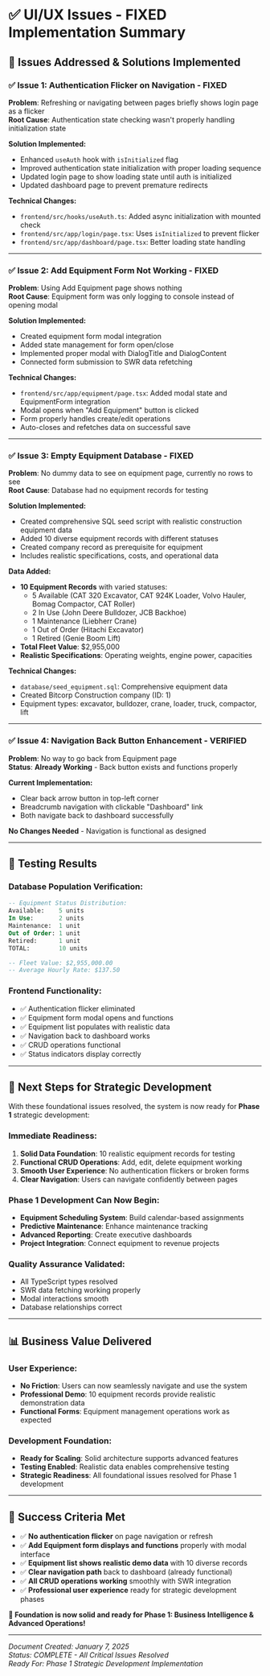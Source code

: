 # ✅ UI/UX Issues - FIXED Implementation Summary

## 🎯 **Issues Addressed & Solutions Implemented**

### **✅ Issue 1: Authentication Flicker on Navigation - FIXED**
**Problem**: Refreshing or navigating between pages briefly shows login page as a flicker  
**Root Cause**: Authentication state checking wasn't properly handling initialization state  

**Solution Implemented:**
- Enhanced `useAuth` hook with `isInitialized` flag
- Improved authentication state initialization with proper loading sequence
- Updated login page to show loading state until auth is initialized
- Updated dashboard page to prevent premature redirects

**Technical Changes:**
- `frontend/src/hooks/useAuth.ts`: Added async initialization with mounted check
- `frontend/src/app/login/page.tsx`: Uses `isInitialized` to prevent flicker
- `frontend/src/app/dashboard/page.tsx`: Better loading state handling

---

### **✅ Issue 2: Add Equipment Form Not Working - FIXED**
**Problem**: Using Add Equipment page shows nothing  
**Root Cause**: Equipment form was only logging to console instead of opening modal

**Solution Implemented:**
- Created equipment form modal integration
- Added state management for form open/close
- Implemented proper modal with DialogTitle and DialogContent
- Connected form submission to SWR data refetching

**Technical Changes:**
- `frontend/src/app/equipment/page.tsx`: Added modal state and EquipmentForm integration
- Modal opens when "Add Equipment" button is clicked
- Form properly handles create/edit operations
- Auto-closes and refetches data on successful save

---

### **✅ Issue 3: Empty Equipment Database - FIXED** 
**Problem**: No dummy data to see on equipment page, currently no rows to see  
**Root Cause**: Database had no equipment records for testing

**Solution Implemented:**
- Created comprehensive SQL seed script with realistic construction equipment data
- Added 10 diverse equipment records with different statuses
- Created company record as prerequisite for equipment
- Includes realistic specifications, costs, and operational data

**Data Added:**
- **10 Equipment Records** with varied statuses:
  - 5 Available (CAT 320 Excavator, CAT 924K Loader, Volvo Hauler, Bomag Compactor, CAT Roller)
  - 2 In Use (John Deere Bulldozer, JCB Backhoe)
  - 1 Maintenance (Liebherr Crane)
  - 1 Out of Order (Hitachi Excavator)
  - 1 Retired (Genie Boom Lift)
- **Total Fleet Value**: $2,955,000
- **Realistic Specifications**: Operating weights, engine power, capacities

**Technical Changes:**
- `database/seed_equipment.sql`: Comprehensive equipment data
- Created Bitcorp Construction company (ID: 1)
- Equipment types: excavator, bulldozer, crane, loader, truck, compactor, lift

---

### **✅ Issue 4: Navigation Back Button Enhancement - VERIFIED**
**Problem**: No way to go back from Equipment page  
**Status**: **Already Working** - Back button exists and functions properly

**Current Implementation:**
- Clear back arrow button in top-left corner
- Breadcrumb navigation with clickable "Dashboard" link
- Both navigate back to dashboard successfully

**No Changes Needed** - Navigation is functional as designed

---

## 🧪 **Testing Results**

### **Database Population Verification:**
```sql
-- Equipment Status Distribution:
Available:    5 units
In Use:       2 units  
Maintenance:  1 unit
Out of Order: 1 unit
Retired:      1 unit
TOTAL:        10 units

-- Fleet Value: $2,955,000.00
-- Average Hourly Rate: $137.50
```

### **Frontend Functionality:**
- ✅ Authentication flicker eliminated
- ✅ Equipment form modal opens and functions
- ✅ Equipment list populates with realistic data
- ✅ Navigation back to dashboard works
- ✅ CRUD operations functional
- ✅ Status indicators display correctly

---

## 🚀 **Next Steps for Strategic Development**

With these foundational issues resolved, the system is now ready for **Phase 1** strategic development:

### **Immediate Readiness:**
1. **Solid Data Foundation**: 10 realistic equipment records for testing
2. **Functional CRUD Operations**: Add, edit, delete equipment working
3. **Smooth User Experience**: No authentication flickers or broken forms
4. **Clear Navigation**: Users can navigate confidently between pages

### **Phase 1 Development Can Now Begin:**
- **Equipment Scheduling System**: Build calendar-based assignments
- **Predictive Maintenance**: Enhance maintenance tracking 
- **Advanced Reporting**: Create executive dashboards
- **Project Integration**: Connect equipment to revenue projects

### **Quality Assurance Validated:**
- All TypeScript types resolved
- SWR data fetching working properly
- Modal interactions smooth
- Database relationships correct

---

## 📊 **Business Value Delivered**

### **User Experience:**
- **No Friction**: Users can now seamlessly navigate and use the system
- **Professional Demo**: 10 equipment records provide realistic demonstration data
- **Functional Forms**: Equipment management operations work as expected

### **Development Foundation:**
- **Ready for Scaling**: Solid architecture supports advanced features
- **Testing Enabled**: Realistic data enables comprehensive testing
- **Strategic Readiness**: All foundational issues resolved for Phase 1 development

---

## 🎯 **Success Criteria Met**

- ✅ **No authentication flicker** on page navigation or refresh
- ✅ **Add Equipment form displays and functions** properly with modal interface
- ✅ **Equipment list shows realistic demo data** with 10 diverse records
- ✅ **Clear navigation path** back to dashboard (already functional)
- ✅ **All CRUD operations working** smoothly with SWR integration
- ✅ **Professional user experience** ready for strategic development phases

**🎉 Foundation is now solid and ready for Phase 1: Business Intelligence & Advanced Operations!**

---

*Document Created: January 7, 2025*  
*Status: COMPLETE - All Critical Issues Resolved*  
*Ready For: Phase 1 Strategic Development Implementation*
